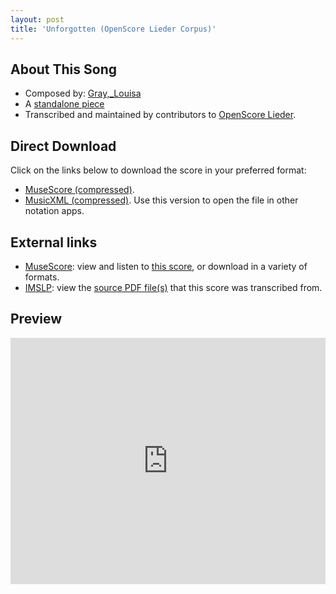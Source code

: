 ```yaml
---
layout: post
title: 'Unforgotten (OpenScore Lieder Corpus)'
---
```


## About This Song

- Composed by: [Gray,_Louisa](https://fourscoreandmore.org/openscore/lieder/Gray,_Louisa)
- A [standalone piece](https://fourscoreandmore.org/openscore/lieder/Gray,_Louisa/_)
- Transcribed and maintained by contributors to [OpenScore Lieder].

[OpenScore Lieder]: https://musescore.com/openscore-lieder-corpus

## Direct Download

Click on the links below to download the score in your preferred format:
- [MuseScore (compressed)](https://github.com/openscore/lieder/blob/main/scores/Gray,_Louisa/_/Unforgotten/lc6620711.mscz?raw=true).
- [MusicXML (compressed)](https://github.com/openscore/lieder/blob/main/scores/Gray,_Louisa/_/Unforgotten/lc6620711.mxl?raw=true). Use this version to open the file in other notation apps.

## External links

- [MuseScore]: view and listen to [this score][MuseScore], or download in a variety of formats.
- [IMSLP]: view the [source PDF file(s)][IMSLP] that this score was transcribed from.

[MuseScore]: https://musescore.com/score/6620711
[IMSLP]: https://imslp.org/wiki/Special:ReverseLookup/676298

## Preview

<iframe width="100%" height="394" src="https://musescore.com/openscore-lieder-corpus/scores/6620711/embed" frameborder="0" allowfullscreen allow="autoplay; fullscreen"></iframe>
